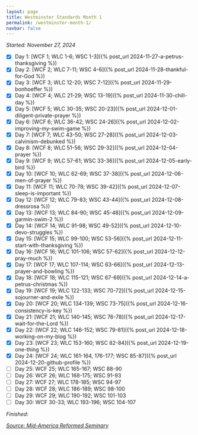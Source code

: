 ```yaml
---
layout: page
title: Westminster Standards Month 1
permalink: /westminster-month-1/
navbar: false
---
```


*Started: November 27, 2024*

- [x] Day 1: [WCF 1; WLC 1-6; WSC 1-3]({% post_url 2024-11-27-a-petrus-thanksgiving %})
- [x] Day 2: [WCF 2; WLC 7-11; WSC 4-6]({% post_url 2024-11-28-thankful-for-God %})
- [x] Day 3: [WCF 3; WLC 12-20; WSC 7-12]({% post_url 2024-11-29-bonhoeffer %})
- [x] Day 4: [WCF 4; WLC 21-29; WSC 13-19]({% post_url 2024-11-30-chill-day %})
- [x] Day 5: [WCF 5; WLC 30-35; WSC 20-23]({% post_url 2024-12-01-diligent-private-prayer %})
- [x] Day 6: [WCF 6; WLC 36-42; WSC 24-26]({% post_url 2024-12-02-improving-my-swim-game %})
- [x] Day 7: [WCF 7; WLC 43-50; WSC 27-28]({% post_url 2024-12-03-calvinism-debunked %})
- [x] Day 8: [WCF 8; WLC 51-56; WSC 29-32]({% post_url 2024-12-04-prayer %})
- [x] Day 9: [WCF 9; WLC 57-61; WSC 33-36]({% post_url 2024-12-05-early-bird %})
- [x] Day 10: [WCF 10; WLC 62-69; WSC 37-38]({% post_url 2024-12-06-men-of-prayer %})
- [x] Day 11: [WCF 11; WLC 70-78; WSC 39-42]({% post_url 2024-12-07-sleep-is-important %})
- [x] Day 12: [WCF 12; WLC 79-83; WSC 43-44]({% post_url 2024-12-08-dressrosa %})
- [x] Day 13: [WCF 13; WLC 84-90; WSC 45-48]({% post_url 2024-12-09-garmin-swim-2 %})
- [x] Day 14: [WCF 14; WLC 91-98; WSC 49-52]({% post_url 2024-12-10-devo-struggles %})
- [x] Day 15: [WCF 15; WLC 99-100; WSC 53-56]({% post_url 2024-12-11-start-with-thanksgiving %})
- [x] Day 16: [WCF 16; WLC 101-106; WSC 57-62]({% post_url 2024-12-12-pray-much %})
- [x] Day 17: [WCF 17; WLC 107-114; WSC 63-66]({% post_url 2024-12-13-prayer-and-bowling %})
- [x] Day 18: [WCF 18; WLC 115-121; WSC 67-69]({% post_url 2024-12-14-a-petrus-christmas %})
- [x] Day 19: [WCF 19; WLC 122-133; WSC 70-72]({% post_url 2024-12-15-sojourner-and-exile %})
- [x] Day 20: [WCF 20; WLC 134-139; WSC 73-75]({% post_url 2024-12-16-consistency-is-key %})
- [x] Day 21: [WCF 21; WLC 140-145; WSC 76-78]({% post_url 2024-12-17-wait-for-the-Lord %})
- [x] Day 22: [WCF 22; WLC 146-152; WSC 79-81]({% post_url 2024-12-18-working-on-my-blog %})
- [x] Day 23: [WCF 23; WLC 153-160; WSC 82-84]({% post_url 2024-12-19-one-thing %})
- [x] Day 24: [WCF 24; WLC 161-164, 176-177; WSC 85-87]({% post_url 2024-12-20-github-profile %})
- [ ] Day 25: WCF 25; WLC 165-167; WSC 88-90
- [ ] Day 26: WCF 26; WLC 168-175; WSC 91-93
- [ ] Day 27: WCF 27; WLC 178-185; WSC 94-97
- [ ] Day 28: WCF 28; WLC 186-189; WSC 98-100
- [ ] Day 29: WCF 29; WLC 190-192; WSC 101-103
- [ ] Day 30: WCF 30-33; WLC 193-196; WSC 104-107

*Finished:*

[*Source: Mid-America Reformed Seminary*](https://s3.us-west-1.amazonaws.com/blog.swang.cloud/reformed-standards-monthly.pdf)